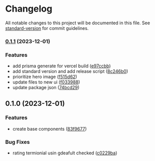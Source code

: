 # Changelog

All notable changes to this project will be documented in this file. See [standard-version](https://github.com/conventional-changelog/standard-version) for commit guidelines.

### [0.1.1](https://github.com/KBMaglalang/golf-now/compare/v0.1.0...v0.1.1) (2023-12-01)


### Features

* add prisma generate for vercel build ([e97ccbb](https://github.com/KBMaglalang/golf-now/commit/e97ccbb2d1c7b63d76bbf3003661aafec1c2f7b2))
* add standard version and add release script ([8c246b0](https://github.com/KBMaglalang/golf-now/commit/8c246b013621745749bdc5a35746063c2c99895f))
* prioritize hero image ([f515d62](https://github.com/KBMaglalang/golf-now/commit/f515d620e022c5172b181f9466bd11547c3ebf6a))
* update files to new ui ([f033988](https://github.com/KBMaglalang/golf-now/commit/f033988ac8926972aba33d1f844fd100793371b3))
* update package json ([74bcd29](https://github.com/KBMaglalang/golf-now/commit/74bcd29caa6b2d35cae98ba11b4a728d27510a0f))

## 0.1.0 (2023-12-01)


### Features

* create base components ([83f9677](https://github.com/KBMaglalang/temp-golf-now/commit/83f9677581b219528b20f98100c7f024fc871e08))


### Bug Fixes

* rating termionial usin gdeafult checked ([c0229ba](https://github.com/KBMaglalang/temp-golf-now/commit/c0229bae67ce43fb132831fe06eb6ecbf5ede633))
